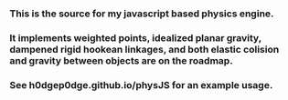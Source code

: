 ### This is the source for my javascript based physics engine.
### It implements weighted points, idealized planar gravity, dampened rigid hookean linkages, and both elastic colision and gravity between objects are on the roadmap.
### See h0dgep0dge.github.io/physJS for an example usage.
